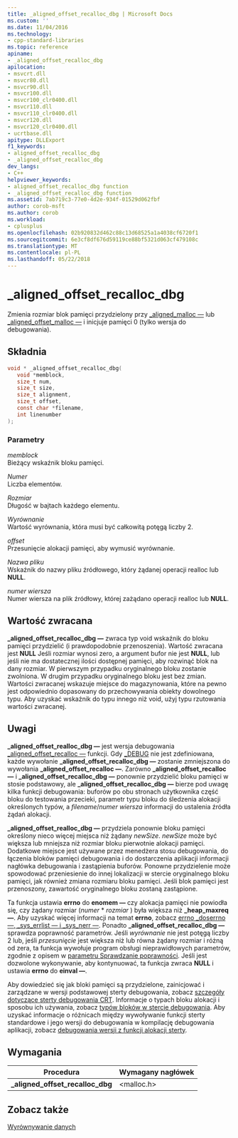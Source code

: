 ```yaml
---
title: _aligned_offset_recalloc_dbg | Microsoft Docs
ms.custom: ''
ms.date: 11/04/2016
ms.technology:
- cpp-standard-libraries
ms.topic: reference
apiname:
- _aligned_offset_recalloc_dbg
apilocation:
- msvcrt.dll
- msvcr80.dll
- msvcr90.dll
- msvcr100.dll
- msvcr100_clr0400.dll
- msvcr110.dll
- msvcr110_clr0400.dll
- msvcr120.dll
- msvcr120_clr0400.dll
- ucrtbase.dll
apitype: DLLExport
f1_keywords:
- aligned_offset_recalloc_dbg
- _aligned_offset_recalloc_dbg
dev_langs:
- C++
helpviewer_keywords:
- aligned_offset_recalloc_dbg function
- _aligned_offset_recalloc_dbg function
ms.assetid: 7ab719c3-77e0-4d2e-934f-01529d062fbf
author: corob-msft
ms.author: corob
ms.workload:
- cplusplus
ms.openlocfilehash: 02b920832d462c88c13d68525a1a4038cf6720f1
ms.sourcegitcommit: 6e3cf8df676d59119ce88bf5321d063cf479108c
ms.translationtype: MT
ms.contentlocale: pl-PL
ms.lasthandoff: 05/22/2018
---
```

# <a name="alignedoffsetrecallocdbg"></a>_aligned_offset_recalloc_dbg

Zmienia rozmiar blok pamięci przydzielony przy [_aligned_malloc —](aligned-malloc.md) lub [_aligned_offset_malloc —](aligned-offset-malloc.md) i inicjuje pamięci 0 (tylko wersja do debugowania).

## <a name="syntax"></a>Składnia

```C
void * _aligned_offset_recalloc_dbg(
   void *memblock,
   size_t num,
   size_t size,
   size_t alignment,
   size_t offset,
   const char *filename,
   int linenumber
);
```

### <a name="parameters"></a>Parametry

*memblock*<br/>
Bieżący wskaźnik bloku pamięci.

*Numer*<br/>
Liczba elementów.

*Rozmiar*<br/>
Długość w bajtach każdego elementu.

*Wyrównanie*<br/>
Wartość wyrównania, która musi być całkowitą potęgą liczby 2.

*offset*<br/>
Przesunięcie alokacji pamięci, aby wymusić wyrównanie.

*Nazwa pliku*<br/>
Wskaźnik do nazwy pliku źródłowego, który żądanej operacji realloc lub **NULL**.

*numer wiersza*<br/>
Numer wiersza na plik źródłowy, której zażądano operacji realloc lub **NULL**.

## <a name="return-value"></a>Wartość zwracana

**_aligned_offset_recalloc_dbg —** zwraca typ void wskaźnik do bloku pamięci przydzielić (i prawdopodobnie przenoszenia). Wartość zwracana jest **NULL** Jeśli rozmiar wynosi zero, a argument bufor nie jest **NULL**, lub jeśli nie ma dostatecznej ilości dostępnej pamięci, aby rozwinąć blok na dany rozmiar. W pierwszym przypadku oryginalnego bloku zostanie zwolniona. W drugim przypadku oryginalnego bloku jest bez zmian. Wartości zwracanej wskazuje miejsce do magazynowania, które na pewno jest odpowiednio dopasowany do przechowywania obiekty dowolnego typu. Aby uzyskać wskaźnik do typu innego niż void, użyj typu rzutowania wartości zwracanej.

## <a name="remarks"></a>Uwagi

**_aligned_offset_realloc_dbg —** jest wersja debugowania [_aligned_offset_recalloc —](aligned-offset-recalloc.md) funkcji. Gdy [_DEBUG](../../c-runtime-library/debug.md) nie jest zdefiniowana, każde wywołanie **_aligned_offset_recalloc_dbg —** zostanie zmniejszona do wywołania **_aligned_offset_recalloc —**. Zarówno **_aligned_offset_recalloc —** i **_aligned_offset_recalloc_dbg —** ponownie przydzielić bloku pamięci w stosie podstawowy, ale **_aligned_offset_recalloc_dbg —** bierze pod uwagę kilka funkcji debugowania: buforów po obu stronach użytkownika część bloku do testowania przecieki, parametr typu bloku do śledzenia alokacji określonych typów, a *filename*/*numer wiersza*  informacji do ustalenia źródła żądań alokacji.

**_aligned_offset_realloc_dbg —** przydziela ponownie bloku pamięci określony nieco więcej miejsca niż żądany *newSize*. *newSize* może być większa lub mniejsza niż rozmiar bloku pierwotnie alokacji pamięci. Dodatkowe miejsce jest używane przez menedżera stosu debugowania, do łączenia bloków pamięci debugowania i do dostarczenia aplikacji informacji nagłówka debugowania i zastąpienia buforów. Ponowne przydzielenie może spowodować przeniesienie do innej lokalizacji w stercie oryginalnego bloku pamięci, jak również zmiana rozmiaru bloku pamięci. Jeśli blok pamięci jest przenoszony, zawartość oryginalnego bloku zostaną zastąpione.

Ta funkcja ustawia **errno** do **enomem —** czy alokacja pamięci nie powiodła się, czy żądany rozmiar (*numer* * *rozmiar* ) była większa niż **_heap_maxreq —**. Aby uzyskać więcej informacji na temat **errno**, zobacz [errno _doserrno —, _sys_errlist — i _sys_nerr —](../../c-runtime-library/errno-doserrno-sys-errlist-and-sys-nerr.md). Ponadto **_aligned_offset_recalloc_dbg —** sprawdza poprawność parametrów. Jeśli *wyrównanie* nie jest potęgą liczby 2 lub, jeśli *przesunięcie* jest większa niż lub równa żądany rozmiar i różną od zera, ta funkcja wywołuje program obsługi nieprawidłowych parametrów, zgodnie z opisem w [parametru Sprawdzanie poprawności](../../c-runtime-library/parameter-validation.md). Jeśli jest dozwolone wykonywanie, aby kontynuować, ta funkcja zwraca **NULL** i ustawia **errno** do **einval —**.

Aby dowiedzieć się jak bloki pamięci są przydzielone, zainicjować i zarządzane w wersji podstawowej sterty debugowania, zobacz [szczegóły dotyczące sterty debugowania CRT](/visualstudio/debugger/crt-debug-heap-details). Informacje o typach bloku alokacji i sposobu ich używania, zobacz [typów bloków w stercie debugowania](/visualstudio/debugger/crt-debug-heap-details). Aby uzyskać informacje o różnicach między wywoływanie funkcji sterty standardowe i jego wersji do debugowania w kompilację debugowania aplikacji, zobacz [debugowania wersji z funkcji alokacji sterty](/visualstudio/debugger/debug-versions-of-heap-allocation-functions).

## <a name="requirements"></a>Wymagania

|Procedura|Wymagany nagłówek|
|-------------|---------------------|
|**_aligned_offset_recalloc_dbg**|\<malloc.h>|

## <a name="see-also"></a>Zobacz także

[Wyrównywanie danych](../../c-runtime-library/data-alignment.md)<br/>
